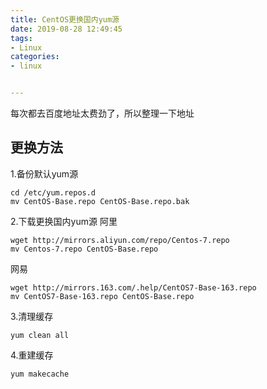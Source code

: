 ```yaml
---
title: CentOS更换国内yum源
date: 2019-08-28 12:49:45
tags:
- Linux
categories:
- linux


---
```


每次都去百度地址太费劲了，所以整理一下地址
## 更换方法
1.备份默认yum源
```
cd /etc/yum.repos.d
mv CentOS-Base.repo CentOS-Base.repo.bak
```
2.下载更换国内yum源
阿里
```
wget http://mirrors.aliyun.com/repo/Centos-7.repo
mv Centos-7.repo CentOS-Base.repo
```
网易
```
wget http://mirrors.163.com/.help/CentOS7-Base-163.repo
mv CentOS7-Base-163.repo CentOS-Base.repo
```
3.清理缓存
```
yum clean all
```
4.重建缓存
```
yum makecache
```

